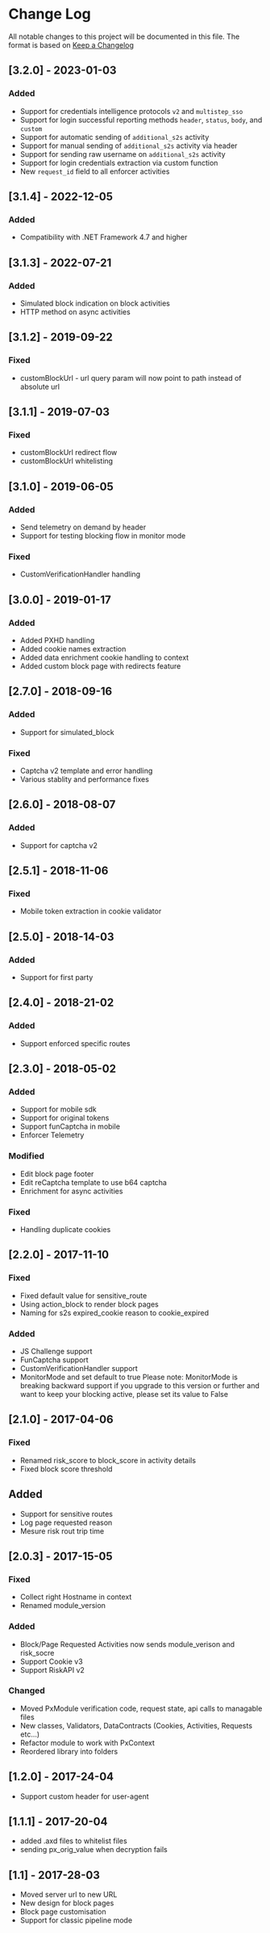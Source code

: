 # Change Log

All notable changes to this project will be documented in this file.
The format is based on [Keep a Changelog](http://keepachangelog.com/)

## [3.2.0] - 2023-01-03
### Added
- Support for credentials intelligence protocols `v2` and `multistep_sso`
- Support for login successful reporting methods `header`, `status`, `body`, and `custom`
- Support for automatic sending of `additional_s2s` activity
- Support for manual sending of `additional_s2s` activity via header
- Support for sending raw username on `additional_s2s` activity
- Support for login credentials extraction via custom function
- New `request_id` field to all enforcer activities

## [3.1.4] - 2022-12-05
### Added
- Compatibility with .NET Framework 4.7 and higher

## [3.1.3] - 2022-07-21
### Added
- Simulated block indication on block activities
- HTTP method on async activities

## [3.1.2] - 2019-09-22
### Fixed
- customBlockUrl - url query param will now point to path instead of absolute url

## [3.1.1] - 2019-07-03
### Fixed
- customBlockUrl redirect flow
- customBlockUrl whitelisting

## [3.1.0] - 2019-06-05
### Added
- Send telemetry on demand by header
- Support for testing blocking flow in monitor mode

### Fixed
- CustomVerificationHandler handling

## [3.0.0] - 2019-01-17
### Added
- Added PXHD handling
- Added cookie names extraction
- Added data enrichment cookie handling to context
- Added custom block page with redirects feature

## [2.7.0] - 2018-09-16
### Added
- Support for simulated_block
### Fixed
- Captcha v2 template and error handling
- Various stablity and performance fixes

## [2.6.0] - 2018-08-07
### Added
- Support for captcha v2

## [2.5.1] - 2018-11-06
### Fixed
- Mobile token extraction in cookie validator

## [2.5.0] - 2018-14-03
### Added
- Support for first party

## [2.4.0] - 2018-21-02
### Added
- Support enforced specific routes

## [2.3.0] - 2018-05-02
### Added
- Support for mobile sdk
- Support for original tokens
- Support funCaptcha in mobile
- Enforcer Telemetry
### Modified
- Edit block page footer
- Edit reCaptcha template to use b64 captcha
- Enrichment for async activities
### Fixed
- Handling duplicate cookies

## [2.2.0] - 2017-11-10
### Fixed
- Fixed default value for sensitive_route
- Using action_block to render block pages
- Naming for s2s expired_cookie reason to cookie_expired
### Added
- JS Challenge support
- FunCaptcha support
- CustomVerificationHandler support
- MonitorMode and set default to true
	Please note: 	MonitorMode is breaking backward support
		if you upgrade to this version or further
		and want to keep your blocking active, please set its value to False

## [2.1.0] - 2017-04-06
### Fixed
- Renamed risk_score to block_score in activity details
- Fixed block score threshold
## Added
- Support for sensitive routes
- Log page requested reason
- Mesure risk rout trip time

## [2.0.3] - 2017-15-05
### Fixed
- Collect right Hostname in context
- Renamed module_version
### Added
- Block/Page Requested Activities now sends module_verison and risk_socre
- Support Cookie v3
- Support RiskAPI v2
### Changed
- Moved PxModule verification code, request state, api calls to managable files
- New classes, Validators, DataContracts (Cookies, Activities, Requests etc...)
- Refactor module to work with PxContext
- Reordered library into folders

## [1.2.0] - 2017-24-04
- Support custom header for user-agent

## [1.1.1] - 2017-20-04
- added .axd files to whitelist files
- sending px_orig_value when decryption fails

## [1.1] - 2017-28-03
- Moved server url to new URL
- New design for block pages
- Block page customisation
- Support for classic pipeline mode
